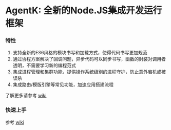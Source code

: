 # AgentK: 全新的Node.JS集成开发运行框架


### 特性

  1. 支持全新的ES6风格的模块书写和加载方式，使得代码书写更加规范
  2. 通过协程方案解决了回调问题，异步代码可以同步书写，函数的封装对调用者透明，不需要学习新的编程范式
  3. 集成进程管理和集群功能，提供操作系统级别的进程守护，防止意外宕机或被误杀
  4. 集成路由/模版引擎等常见功能，加速应用搭建流程

了解更多请参考 [wiki](/kyriosli/agentk/wiki/home)

### 快速上手

参考 [wiki](/kyriosli/agentk/wiki/getting_started)

